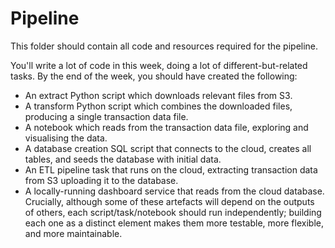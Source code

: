 # Pipeline

This folder should contain all code and resources required for the pipeline.

You'll write a lot of code in this week, doing a lot of different-but-related tasks. By the end of the week, you should have created the following:

- An extract Python script which downloads relevant files from S3.
- A transform Python script which combines the downloaded files, producing a single transaction data file.
- A notebook which reads from the transaction data file, exploring and visualising the data.
- A database creation SQL script that connects to the cloud, creates all tables, and seeds the database with initial data.
- An ETL pipeline task that runs on the cloud, extracting transaction data from S3 uploading it to the database.
- A locally-running dashboard service that reads from the cloud database.
  Crucially, although some of these artefacts will depend on the outputs of others, each script/task/notebook should run independently; building each one as a distinct element makes them more testable, more flexible, and more maintainable.
